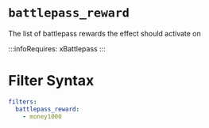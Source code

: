 # `battlepass_reward`

The list of battlepass rewards the effect should activate on

:::infoRequires:
xBattlepass
:::
# Filter Syntax
```yaml
filters:
  battlepass_reward: 
    - money1000
```
